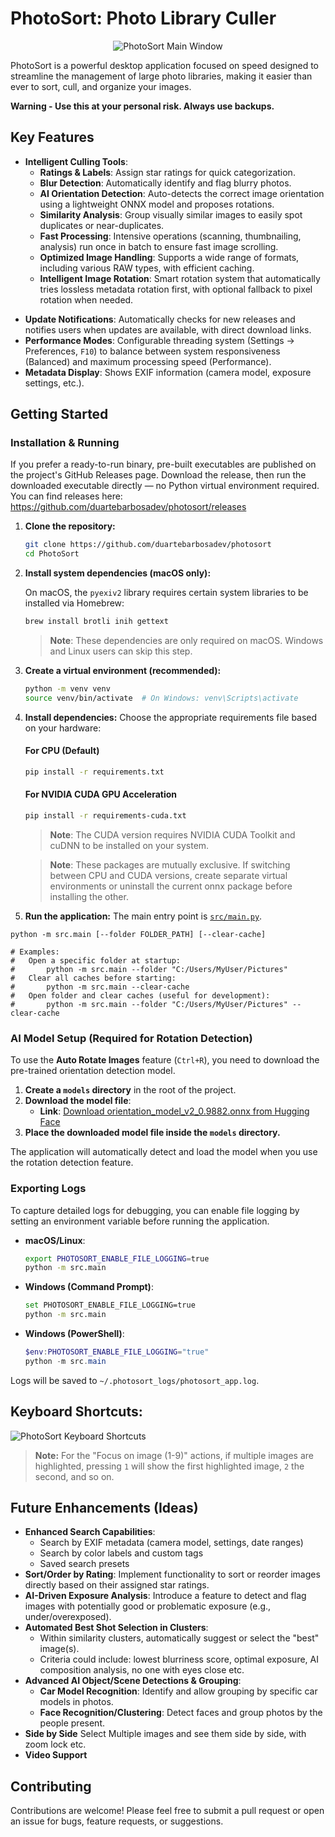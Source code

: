 
# PhotoSort: Photo Library Culler

<div align="center">
  <img src="assets/main-window-screenshot.png" alt="PhotoSort Main Window" />
</div>

PhotoSort is a powerful desktop application focused on speed designed to streamline the management of large photo libraries, making it easier than ever to sort, cull, and organize your images.

**Warning - Use this at your personal risk. Always use backups.**

## Key Features

* **Intelligent Culling Tools**:
  * **Ratings & Labels**: Assign star ratings for quick categorization.
  * **Blur Detection**: Automatically identify and flag blurry photos.
  * **AI Orientation Detection**: Auto-detects the correct image orientation using a lightweight ONNX model and proposes rotations.
  * **Similarity Analysis**: Group visually similar images to easily spot duplicates or near-duplicates.
  * **Fast Processing**: Intensive operations (scanning, thumbnailing, analysis) run once in batch to ensure fast image scrolling.
  * **Optimized Image Handling**: Supports a wide range of formats, including various RAW types, with efficient caching.
  * **Intelligent Image Rotation**: Smart rotation system that automatically tries lossless metadata rotation first, with optional fallback to pixel rotation when needed.

- **Update Notifications**: Automatically checks for new releases and notifies users when updates are available, with direct download links.
- **Performance Modes**: Configurable threading system (Settings → Preferences, `F10`) to balance between system responsiveness (Balanced) and maximum processing speed (Performance).
- **Metadata Display**: Shows EXIF information (camera model, exposure settings, etc.).

## Getting Started

### Installation & Running

If you prefer a ready-to-run binary, pre-built executables are published on the project's GitHub Releases page. Download the release, then run the downloaded executable directly — no Python virtual environment required. You can find releases here:
https://github.com/duartebarbosadev/photosort/releases

1. **Clone the repository:**

   ```bash
   git clone https://github.com/duartebarbosadev/photosort
   cd PhotoSort
   ```

2. **Install system dependencies (macOS only):**

   On macOS, the `pyexiv2` library requires certain system libraries to be installed via Homebrew:

   ```bash
   brew install brotli inih gettext
   ```

   > **Note**: These dependencies are only required on macOS. Windows and Linux users can skip this step.

3. **Create a virtual environment (recommended):**

   ```bash
   python -m venv venv
   source venv/bin/activate  # On Windows: venv\Scripts\activate
   ```

4. **Install dependencies:**
   Choose the appropriate requirements file based on your hardware:

   #### For CPU (Default)
   ```bash
   pip install -r requirements.txt
   ```

   #### For NVIDIA CUDA GPU Acceleration
   ```bash
   pip install -r requirements-cuda.txt
   ```

   > **Note**: The CUDA version requires NVIDIA CUDA Toolkit and cuDNN to be installed on your system.
   
   > **Note**: These packages are mutually exclusive. If switching between CPU and CUDA versions, create separate virtual environments or uninstall the current onnx package before installing the other.

5. **Run the application:**
   The main entry point is [`src/main.py`](src/main.py).

  ```
  python -m src.main [--folder FOLDER_PATH] [--clear-cache]

  # Examples:
  #   Open a specific folder at startup:
  #       python -m src.main --folder "C:/Users/MyUser/Pictures"
  #   Clear all caches before starting:
  #       python -m src.main --clear-cache
  #   Open folder and clear caches (useful for development):
  #       python -m src.main --folder "C:/Users/MyUser/Pictures" --clear-cache
  ```

### AI Model Setup (Required for Rotation Detection)

To use the **Auto Rotate Images** feature (`Ctrl+R`), you need to download the pre-trained orientation detection model.

1. **Create a `models` directory** in the root of the project.
2. **Download the model file**:
   * **Link**: [Download orientation_model_v2_0.9882.onnx from Hugging Face](https://huggingface.co/DuarteBarbosa/deep-image-orientation-detection/tree/main)
3. **Place the downloaded model file inside the `models` directory.**

The application will automatically detect and load the model when you use the rotation detection feature.

### Exporting Logs

To capture detailed logs for debugging, you can enable file logging by setting an environment variable before running the application.

* **macOS/Linux**:
  ```bash
  export PHOTOSORT_ENABLE_FILE_LOGGING=true
  python -m src.main
  ```
* **Windows (Command Prompt)**:
  ```bash
  set PHOTOSORT_ENABLE_FILE_LOGGING=true
  python -m src.main
  ```
* **Windows (PowerShell)**:
  ```powershell
  $env:PHOTOSORT_ENABLE_FILE_LOGGING="true"
  python -m src.main
  ```

Logs will be saved to `~/.photosort_logs/photosort_app.log`.

## **Keyboard Shortcuts**:

![PhotoSort Keyboard Shortcuts](assets/keyboard-layout.png)

> **Note:** For the "Focus on image (1-9)" actions, if multiple images are highlighted, pressing `1` will show the first highlighted image, `2` the second, and so on.

## Future Enhancements (Ideas)

* **Enhanced Search Capabilities**:
  * Search by EXIF metadata (camera model, settings, date ranges)
  * Search by color labels and custom tags
  * Saved search presets
* **Sort/Order by Rating**: Implement functionality to sort or reorder images directly based on their assigned star ratings.
* **AI-Driven Exposure Analysis**: Introduce a feature to detect and flag images with potentially good or problematic exposure (e.g., under/overexposed).
* **Automated Best Shot Selection in Clusters**:
  * Within similarity clusters, automatically suggest or select the "best" image(s).
  * Criteria could include: lowest blurriness score, optimal exposure, AI composition analysis, no one with eyes close etc.
* **Advanced AI Object/Scene Detections & Grouping**:
  * **Car Model Recognition**: Identify and allow grouping by specific car models in photos.
  * **Face Recognition/Clustering**: Detect faces and group photos by the people present.
* **Side by Side** Select Multiple images and see them side by side, with zoom lock etc.
* **Video Support**

## Contributing

Contributions are welcome! Please feel free to submit a pull request or open an issue for bugs, feature requests, or suggestions.
